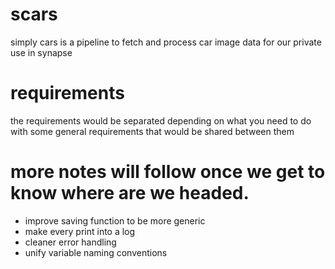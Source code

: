 # scars
simply cars is a pipeline to fetch and process car image data for our private use in synapse

# requirements
the requirements would be separated depending on what you need to do with some general requirements that would be shared between them

# more notes will follow once we get to know where are we headed.
- improve saving function to be more generic
- make every print into a log
- cleaner error handling
- unify variable naming conventions